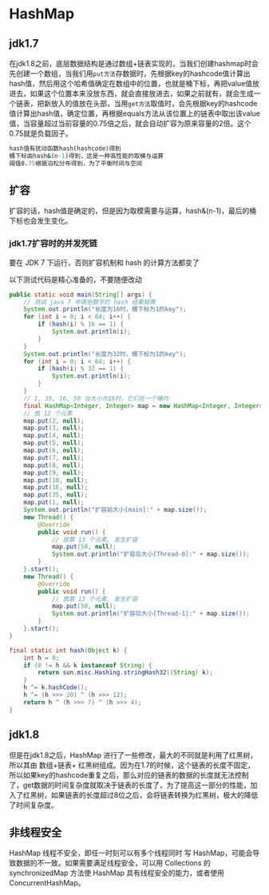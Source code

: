 # HashMap

## jdk1.7

在jdk1.8之前，底层数据结构是通过数组+链表实现的，当我们创建hashmap时会先创建一个数组，当我们用`put方法`存数据时，先根据key的hashcode值计算出hash值，然后用这个哈希值确定在数组中的位置，也就是桶下标，再把value值放进去，如果这个位置本来没放东西，就会直接放进去，如果之前就有，就会生成一个链表，把新放入的值放在头部，当用`get方法`取值时，会先根据key的hashcode值计算出hash值，确定位置，再根据equals方法从该位置上的链表中取出该value值，当容量超过当前容量的0.75倍之后，就会自动扩容为原来容量的2倍。这个0.75就是负载因子。

```ruby
hash值有扰动函数hash(hashcode)得到
桶下标由hash&(n-1)得到，这是一种高性能的取模与运算
阈值0.75根据泊松分布得到，为了平衡时间与空间
```

## 扩容

扩容的话，hash值是确定的，但是因为取模需要与运算，hash&(n-1)，最后的桶下标也会发生变化。

### jdk1.7扩容时的并发死链

要在 JDK 7 下运行，否则扩容机制和 hash 的计算方法都变了

以下测试代码是精心准备的，不要随便改动

```java
public static void main(String[] args) {
    // 测试 java 7 中哪些数字的 hash 结果相等
    System.out.println("长度为16时，桶下标为1的key");
    for (int i = 0; i < 64; i++) {
        if (hash(i) % 16 == 1) {
            System.out.println(i);
        }
    }
    System.out.println("长度为32时，桶下标为1的key");
    for (int i = 0; i < 64; i++) {
        if (hash(i) % 32 == 1) {
            System.out.println(i);
        }
    }
    // 1, 35, 16, 50 当大小为16时，它们在一个桶内
    final HashMap<Integer, Integer> map = new HashMap<Integer, Integer>();
    // 放 12 个元素
    map.put(2, null);
    map.put(3, null);
    map.put(4, null);
    map.put(5, null);
    map.put(6, null);
    map.put(7, null);
    map.put(8, null);
    map.put(9, null);
    map.put(10, null);
    map.put(16, null);
    map.put(35, null);
    map.put(1, null);
    System.out.println("扩容前大小[main]:" + map.size());
    new Thread() {
        @Override
        public void run() {
            // 放第 13 个元素, 发生扩容
            map.put(50, null);
            System.out.println("扩容后大小[Thread-0]:" + map.size());
        }
    }.start();
    new Thread() {
        @Override
        public void run() {
            // 放第 13 个元素, 发生扩容
            map.put(50, null);
            System.out.println("扩容后大小[Thread-1]:" + map.size());
        }
    }.start();
}

final static int hash(Object k) {
    int h = 0;
    if (0 != h && k instanceof String) {
        return sun.misc.Hashing.stringHash32((String) k);
    }
    h ^= k.hashCode();
    h ^= (h >>> 20) ^ (h >>> 12);
    return h ^ (h >>> 7) ^ (h >>> 4);
}
```



## jdk1.8

但是在jdk1.8之后，HashMap 进行了一些修改，最大的不同就是利用了红黑树，所以其由 数组+链表+ 红黑树组成。因为在1.7的时候，这个链表的长度不固定，所以如果key的hashcode重复之后，那么对应的链表的数据的长度就无法控制了，get数据的时间复杂度就取决于链表的长度了，为了提高这一部分的性能，加入了红黑树，如果链表的长度超过8位之后，会将链表转换为红黑树，极大的降低了时间复杂度。

## 非线程安全

HashMap 线程不安全，即任一时刻可以有多个线程同时 写 HashMap，可能会导致数据的不一致。如果需要满足线程安全，可以用 Collections 的 synchronizedMap 方法使 HashMap 具有线程安全的能力，或者使用 ConcurrentHashMap。



